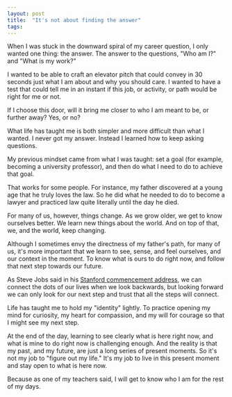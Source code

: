 ```yaml
---
layout: post
title:  "It's not about finding the answer"
tags: 
---
```


When I was stuck in the downward spiral of my career question, I only wanted one thing: the answer. The answer to the questions, "Who am I?" and "What is my work?"

I wanted to be able to craft an elevator pitch that could convey in 30 seconds just what I am about and why you should care. I wanted to have a test that could tell me in an instant if this job, or activity, or path would be right for me or not.

If I choose this door, will it bring me closer to who I am meant to be, or further away? Yes, or no?

What life has taught me is both simpler and more difficult than what I wanted. I never got my answer. Instead I learned how to keep asking questions.

My previous mindset came from what I was taught: set a goal (for example, becoming a university professor), and then do what I need to do to achieve that goal.

That works for some people. For instance, my father discovered at a young age that he truly loves the law. So he did what he needed to do to become a lawyer and practiced law quite literally until the day he died.

For many of us, however, things change. As we grow older, we get to know ourselves better. We learn new things about the world. And on top of that, we, and the world, keep changing.

Although I sometimes envy the directness of my father's path, for many of us, it's more important that we learn to see, sense, and feel ourselves, and our context in the moment. To know what is ours to do right now, and follow that next step towards our future.

As Steve Jobs said in his [Stanford commencement address](https://www.youtube.com/watch?v=Hd_ptbiPoXM), we can connect the dots of our lives when we look backwards, but looking forward we can only look for our next step and trust that all the steps will connect.

Life has taught me to hold my "identity" lightly. To practice opening my mind for curiosity, my heart for compassion, and my will for courage so that I might see my next step.

At the end of the day, learning to see clearly what is here right now, and what is mine to do right now is challenging enough. And the reality is that my past, and my future, are just a long series of present moments. So it's not my job to "figure out my life." It's my job to live in this present moment and stay open to what is here now.

Because as one of my teachers said, I will get to know who I am for the rest of my days.